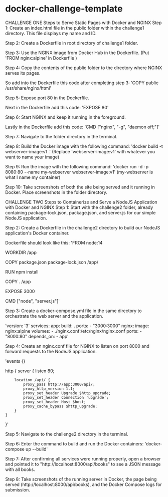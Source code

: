 # docker-challenge-template
CHALLENGE ONE
Steps to Serve Static Pages with Docker and NGINX
Step 1: Create an index.html file in the public folder within the challenge1 directory. This file displays my name and ID.

Step 2: Create a Dockerfile in root directory of challenge1 folder.

Step 3: Use the NGINX image from Docker Hub in the Dockerfile.
(Put 'FROM nginx:alpine' in Dockerfile )

Step 4: Copy the contents of the public folder to the directory where NGINX serves its pages.

So add into the Dockerfile this code after completing step 3:
'COPY public /usr/share/nginx/html'

Step 5: Expose port 80 in the Dockerfile.

Next in the Dockerfile add this code: 
'EXPOSE 80'

Step 6: Start NGINX and keep it running in the foreground.

Lastly in the Dockerfile add this code: 
'CMD ["nginx", "-g", "daemon off;"]'

Step 7: Navigate to the folder directory in the terminal.

Step 8: Build the Docker image with the following command:
'docker build -t webserver-image:v1 .' (Replace 'webserver-image:v1' with whatever you want to name your image)

Step 9: Run the image with the following command:
'docker run -d -p 8080:80 --name my-webserver webserver-image:v1'
(my-webserver is what I name my container)

Step 10: Take screenshots of both the site being served and it running in Docker. Place screenshots in the folder directory.

CHALLENGE TWO
Steps to Containerize and Serve a NodeJS Application with Docker and NGINX
Step 1: Start with the challenge2 folder, already containing package-lock.json, package.json, and server.js for our simple NodeJS application.

Step 2: Create a Dockerfile in the challenge2 directory to build our NodeJS application's Docker container.

Dockerfile should look like this:
'FROM node:14

WORKDIR /app

COPY package.json package-lock.json /app/

RUN npm install

COPY . /app

EXPOSE 3000

CMD ["node", "server.js"]'

Step 3: Create a docker-compose.yml file in the same directory to orchestrate the web server and the application.

'version: '3'
services:
  app:
    build: .
    ports:
      - "3000:3000"
  nginx:
    image: nginx:alpine
    volumes:
      - ./nginx.conf:/etc/nginx/nginx.conf
    ports:
      - "8000:80"
    depends_on:
      - app'

Step 4: Create an nginx.conf file for NGINX to listen on port 8000 and forward requests to the NodeJS application.


'events {}

http {
    server {
        listen 80;

        location /api/ {
            proxy_pass http://app:3000/api/;
            proxy_http_version 1.1;
            proxy_set_header Upgrade $http_upgrade;
            proxy_set_header Connection 'upgrade';
            proxy_set_header Host $host;
            proxy_cache_bypass $http_upgrade;
        }
    }
}'

Step 5: Navigate to the challenge2 directory in the terminal.

Step 6: Enter the command to build and run the Docker containers:
'docker-compose up --build'

Step 7: After confirming all services were running properly, open a browser and pointed it to "http://localhost:8000/api/books" to see a JSON message with all books.

Step 8: Take screenshots of the running server in Docker, the page being served (http://localhost:8000/api/books), and the Docker Compose logs for submission.